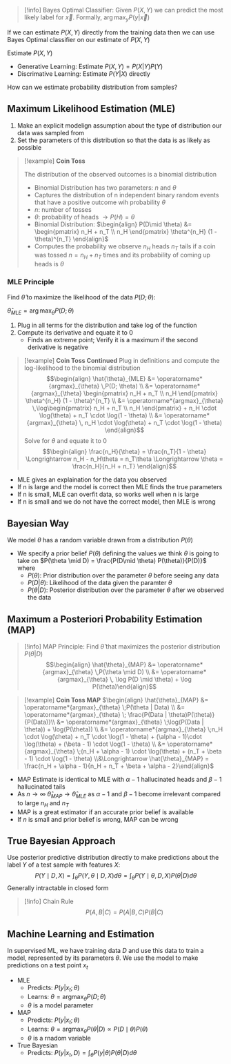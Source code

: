 > [!info]
> Bayes Optimal Classifier: Given $P(X,Y)$ we can predict the most likely label for $\vec{x}$. Formally, $\arg\max_y P(y|\vec{x})$

If we can estimate $P(X,Y)$ directly from the training data then we can use Bayes Optimal classifier on our estimate of $P(X,Y)$

Estimate $P(X,Y)$
- Generative Learning: Estimate $P(X,Y) = P(X|Y)P(Y)$
- Discrimative Learning: Estimate $P(Y|X)$ directly

How can we estimate probability distribution from samples?

## Maximum Likelihood Estimation (MLE)

1. Make an explicit modelign assumption about the type of distribution our data was sampled from
2. Set the parameters of this distribution so that the data is as likely as possible

> [!example] 
> **Coin Toss**
> 
>  The distribution of the observed outcomes is a binomial distribution
> 	- Binomial Distribution has two parameters: $n$ and $\theta$
> 	- Captures the distribution of n independent binary random events that have a positive outcome wih probability $\theta$
> 	- $n$: number of tosses
> 	- $\theta$: probability of heads $\rightarrow P(H) = \theta$
> 	- Binomial Distribution:  $\begin{align} P(D\mid \theta) &= \begin{pmatrix} n_H + n_T \\  n_H  \end{pmatrix} \theta^{n_H} (1 - \theta)^{n_T} \end{align}$
> 	- Computes the probability we observe $n_H$ heads $n_T$ tails if a coin was tossed $n = n_H + n_T$ times and its probability of coming up heads is $\theta$

### MLE Principle

Find $\widehat{\theta}$ to maximize the likelihood of the data $P(D;\theta)$:

$\widehat{\theta}_{MLE} = \arg\max_{\theta}P(D;\theta)$ 

1. Plug in all terms for the distribution and take log of the function
2. Compute its derivative and equate it to $0$
	- Finds an extreme point; Verify it is a maximum if the second derivative is negative

> [!example] 
> **Coin Toss Continued**
> Plug in definitions and compute the log-likelihood to the binomial distribution
>  $$\begin{align}
 \hat{\theta}_{MLE} &= \operatorname*{argmax}_{\theta} \,P(D; \theta) \\
  &= \operatorname*{argmax}_{\theta} \begin{pmatrix} n_H + n_T \\ n_H \end{pmatrix} \theta^{n_H} (1 - \theta)^{n_T} \\
&= \operatorname*{argmax}_{\theta} \,\log\begin{pmatrix} n_H + n_T \\ n_H \end{pmatrix} + n_H \cdot \log(\theta) + n_T \cdot \log(1 - \theta) \\
&= \operatorname*{argmax}_{\theta} \, n_H \cdot \log(\theta) + n_T \cdot \log(1 - \theta)
\end{align}$$ 
>Solve for $\theta$ and equate it to $0$
>$$\begin{align}
\frac{n_H}{\theta} = \frac{n_T}{1 - \theta} \Longrightarrow n_H - n_H\theta = n_T\theta \Longrightarrow \theta = \frac{n_H}{n_H + n_T}
\end{align}$$
- MLE gives an explaination for the data you observed
- If n is large and the model is correct then MLE finds the true parameters
- If n is small, MLE can overfit data, so works well when n is large
- If n is small and we do not have the correct model, then MLE is wrong

## Bayesian Way

We model $\theta$ has a random variable drawn from a distribution $P(\theta)$ 
- We specify a prior belief $P(\theta)$ defining the values we think $\theta$ is going to take on
	$P(\theta \mid D) = \frac{P(D\mid \theta) P(\theta)}{P(D)}$ where
	- $P(\theta)$: Prior distribution over the parameter $\theta$ before seeing any data
	- $P(D|\theta)$: Likelihood of the data given the paramter $\theta$ 
	- $P(\theta|D)$: Posterior distribution over the parameter $\theta$ after we observed the data

## Maximum a Posteriori Probability Estimation (MAP)


> [!info] 
> MAP Principle: Find $\hat{\theta}$ that maximizes the posterior distribution $P(\theta|D)$ $$\begin{align}
 \hat{\theta}_{MAP} &= \operatorname*{argmax}_{\theta} \,P(\theta \mid D) \\ &= \operatorname*{argmax}_{\theta} \, \log P(D \mid \theta) + \log P(\theta)\end{align}$$

> [!example]
> **Coin Toss MAP**
> $\begin{align}
 \hat{\theta}_{MAP} &= \operatorname*{argmax}_{\theta} \;P(\theta | Data) \\
&= \operatorname*{argmax}_{\theta} \; \frac{P(Data | \theta)P(\theta)}{P(Data)}\\
&= \operatorname*{argmax}_{\theta} \;\log(P(Data | \theta)) + \log(P(\theta)) \\
&= \operatorname*{argmax}_{\theta} \;n_H \cdot \log(\theta) + n_T \cdot \log(1 - \theta) + (\alpha - 1)\cdot \log(\theta) + (\beta - 1) \cdot \log(1 - \theta) \\ &= \operatorname*{argmax}_{\theta} \;(n_H + \alpha - 1) \cdot \log(\theta) + (n_T + \beta - 1) \cdot \log(1 - \theta) \\&\Longrightarrow  \hat{\theta}_{MAP} = \frac{n_H + \alpha - 1}{n_H + n_T + \beta + \alpha - 2}\end{align}$

- MAP Estimate is identical to MLE with $\alpha -1$ hallucinated heads and $\beta - 1$ hallucinated tails
- As $n \rightarrow\infty$ $\hat\theta_{MAP} \rightarrow \hat\theta_{MLE}$ as $\alpha -1$ and $\beta -1$ become irrelevant compared to large $n_H$ and $n_T$
- MAP is a great estimator if an accurate prior belief is available
- If $n$ is small and prior belief is wrong, MAP can be wrong

## True Bayesian Approach

Use posterior predictive distribution directly to make predictions about the label $Y$ of a test sample with features $X$: $$P(Y\mid D,X) = \int_{\theta}P(Y,\theta \mid D,X) d\theta = \int_{\theta} P(Y \mid \theta, D,X) P(\theta | D) d\theta$$ Generally intractable in closed form
> [!info] 
> Chain Rule $$P(A,B|C)=P(A|B,C)P(B|C)$$

## Machine Learning and Estimation

In supervised ML, we have training data $D$ and use this data to train a model, represented by its parameters $\theta$. We use the model to make predictions on a test point $x_t$

- MLE 
	- Predicts: $P(y|x_t;\theta)$
	- Learns: $\theta=\operatorname*{argmax}_\theta P(D;\theta)$
	- $\theta$ is a model parameter
- MAP
	- Predicts:  $P(y|x_t;\theta)$
	- Learns: $\theta=\operatorname*{argmax}_\theta P(\theta|D)\propto P(D \mid \theta) P(\theta)$
	- $\theta$ is a rnadom variable
- True Bayesian
	- Predicts: $P(y|x_t,D)=\int_{\theta}P(y|\theta)P(\theta|D)d\theta$

